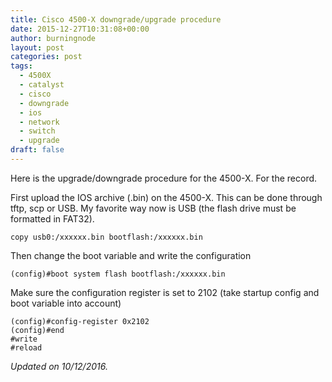 ```yaml
---
title: Cisco 4500-X downgrade/upgrade procedure
date: 2015-12-27T10:31:08+00:00
author: burningnode
layout: post
categories: post
tags:
  - 4500X
  - catalyst
  - cisco
  - downgrade
  - ios
  - network
  - switch
  - upgrade
draft: false
---
```


Here is the upgrade/downgrade procedure for the 4500-X. For the record.

First upload the IOS archive (.bin) on the 4500-X. This can be done through tftp, scp or USB. My favorite way now is USB (the flash drive must be formatted in FAT32).

```
copy usb0:/xxxxxx.bin bootflash:/xxxxxx.bin
```

Then change the boot variable and write the configuration

```
(config)#boot system flash bootflash:/xxxxxx.bin
```

Make sure the configuration register is set to 2102 (take startup config and boot variable into account)

```
(config)#config-register 0x2102
(config)#end
#write
#reload
```

_Updated on 10/12/2016._